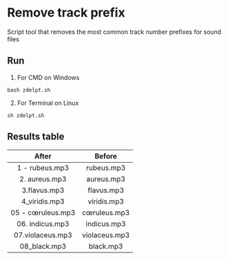 # Remove track prefix
Script tool that removes the most common track number prefixes for sound files

## Run
1. For CMD on Windows
```
bash zdelpt.sh
```
2. For Terminal on Linux
```
sh zdelpt.sh
```

## Results table
| After             | Before        |
| :---------------: | :-----------: |
| 1 - rubeus.mp3    | rubeus.mp3    |
| 2. aureus.mp3     | aureus.mp3    |
| 3.flavus.mp3      | flavus.mp3    |
| 4_viridis.mp3     | viridis.mp3   |
| 05 - cœruleus.mp3 | cœruleus.mp3  |
| 06. indicus.mp3   | indicus.mp3   |
| 07.violaceus.mp3  | violaceus.mp3 |
| 08_black.mp3      | black.mp3     |
